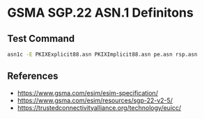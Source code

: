# GSMA SGP.22 ASN.1 Definitons

## Test Command

```bash
asn1c -E PKIXExplicit88.asn PKIXImplicit88.asn pe.asn rsp.asn
```

## References

- <https://www.gsma.com/esim/esim-specification/>
- <https://www.gsma.com/esim/resources/sgp-22-v2-5/>
- <https://trustedconnectivityalliance.org/technology/euicc/>
